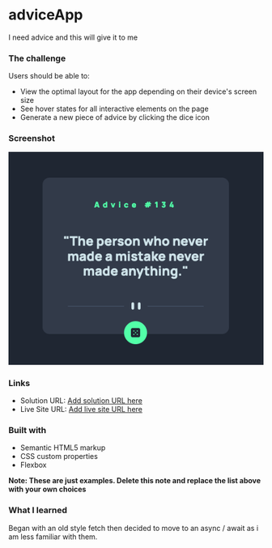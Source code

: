# adviceApp
I need advice and this will give it to me

### The challenge

Users should be able to:

- View the optimal layout for the app depending on their device's screen size
- See hover states for all interactive elements on the page
- Generate a new piece of advice by clicking the dice icon

### Screenshot

![](./images/screenshot.png)

### Links

- Solution URL: [Add solution URL here](https://github.com/RichVelo/adviceApp)
- Live Site URL: [Add live site URL here](https://richvelo.github.io/adviceApp/)

### Built with

- Semantic HTML5 markup
- CSS custom properties
- Flexbox

**Note: These are just examples. Delete this note and replace the list above with your own choices**

### What I learned

Began with an old style fetch then decided to move to an async / await as i am less familiar with them.
